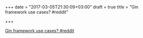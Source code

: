 +++
date = "2017-03-05T21:30:09+03:00"
draft = true
title = "Gin framework use cases?  #reddit"

+++

<p><a href="https://t.co/kS4YvIEh0u">Gin framework use cases?  #reddit</a></p>
